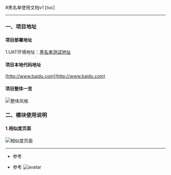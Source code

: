 #黑名单使用文档v1
[toc]

---

### 一、项目地址

#### 项目部署地址

1.UAT环境地址：[黑名单测试地址](http://www.baidu.com)

#### 项目本地代码地址

[http://www.baidu.com](http://www.baidu.com)

#### 项目整体一览

![整体风格](http://www.baidu.com)

### 二、模块使用说明

#### 1.相似度页面

![相似度页面](http://www.baidu.com)

---
+ 参考
* 参考
![avatar](https://upload-images.jianshu.io/upload_images/8554214-110721724e95b75d.png?imageMogr2/auto-orient/strip%7CimageView2/2/w/1000/format/webp)